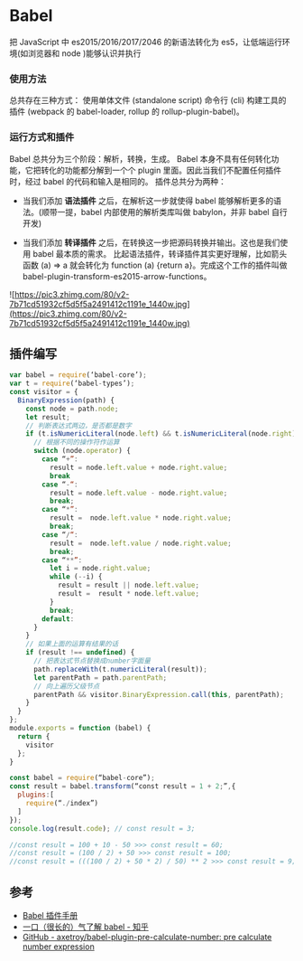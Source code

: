 # Babel
把 JavaScript 中 es2015/2016/2017/2046 的新语法转化为 es5，让低端运行环境(如浏览器和 node )能够认识并执行


### 使用方法
总共存在三种方式：
使用单体文件 (standalone script)
命令行 (cli)
构建工具的插件 (webpack 的 babel-loader, rollup 的 rollup-plugin-babel)。


### 运行方式和插件
Babel 总共分为三个阶段：解析，转换，生成。
Babel 本身不具有任何转化功能，它把转化的功能都分解到一个个 plugin 里面。因此当我们不配置任何插件时，经过 babel 的代码和输入是相同的。
插件总共分为两种：
* 当我们添加 **语法插件** 之后，在解析这一步就使得 babel 能够解析更多的语法。(顺带一提，babel 内部使用的解析类库叫做 babylon，并非 babel 自行开发)

* 当我们添加 **转译插件** 之后，在转换这一步把源码转换并输出。这也是我们使用 babel 最本质的需求。
比起语法插件，转译插件其实更好理解，比如箭头函数 (a) => a 就会转化为 function (a) {return a}。完成这个工作的插件叫做 babel-plugin-transform-es2015-arrow-functions。


![https://pic3.zhimg.com/80/v2-7b71cd51932cf5d5f5a2491412c1191e_1440w.jpg](https://pic3.zhimg.com/80/v2-7b71cd51932cf5d5f5a2491412c1191e_1440w.jpg)

## 插件编写

```javascript
var babel = require(‘babel-core’);
var t = require(‘babel-types’);
const visitor = {
  BinaryExpression(path) {
    const node = path.node;
    let result;
    // 判断表达式两边，是否都是数字
    if (t.isNumericLiteral(node.left) && t.isNumericLiteral(node.right)) {
      // 根据不同的操作符作运算
      switch (node.operator) {
        case “+”:
          result = node.left.value + node.right.value;
          break
        case “-“:
          result = node.left.value - node.right.value;
          break;
        case “*”:
          result =  node.left.value * node.right.value;
          break;
        case “/“:
          result =  node.left.value / node.right.value;
          break;
        case “**”:
          let i = node.right.value;
          while (--i) {
            result = result || node.left.value;
            result =  result * node.left.value;
          }
          break;
        default:
      }
    }
    // 如果上面的运算有结果的话
    if (result !== undefined) {
      // 把表达式节点替换成number字面量
      path.replaceWith(t.numericLiteral(result));
      let parentPath = path.parentPath;
      // 向上遍历父级节点
      parentPath && visitor.BinaryExpression.call(this, parentPath);
    }
  }
};
module.exports = function (babel) {
  return {
    visitor
  };
}

const babel = require(“babel-core”);
const result = babel.transform(“const result = 1 + 2;”,{
  plugins:[
    require(“./index”)
  ]
});
console.log(result.code); // const result = 3;

//const result = 100 + 10 - 50 >>> const result = 60;
//const result = (100 / 2) + 50 >>> const result = 100;
//const result = (((100 / 2) + 50 * 2) / 50) ** 2 >>> const result = 9;


```

## 参考
* [Babel 插件手册](https://github.com/jamiebuilds/babel-handbook/blob/master/translations/zh-Hans/plugin-handbook.md#builders)
* [一口（很长的）气了解 babel - 知乎](https://zhuanlan.zhihu.com/p/43249121)
* [GitHub - axetroy/babel-plugin-pre-calculate-number: pre calculate number expression](https://github.com/axetroy/babel-plugin-pre-calculate-number)